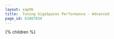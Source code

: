 ```yaml
---
layout: xap96
title:  Tuning GigaSpaces Performance - Advanced
page_id: 61867034
---
```


{% children %}
